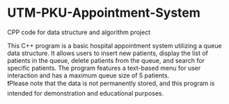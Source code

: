 # UTM-PKU-Appointment-System
CPP code for data structure and algorithm project


This C++ program is a basic hospital appointment system utilizing a queue data structure. It allows users to insert new patients, display the list of patients in the queue, delete patients from the queue, and search for specific patients. The program features a text-based menu for user interaction and has a maximum queue size of 5 patients.  
❗Please note that the data is not permanently stored, and this program is intended for demonstration and educational purposes.
